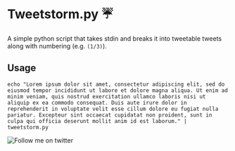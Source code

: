 
# Tweetstorm.py ☔

A simple python script that takes stdin and breaks it into tweetable tweets along with numbering (e.g. `(1/3)`).

## Usage

`echo "Lorem ipsum dolor sit amet, consectetur adipiscing elit, sed do eiusmod tempor incididunt ut labore et dolore magna aliqua. Ut enim ad minim veniam, quis nostrud exercitation ullamco laboris nisi ut aliquip ex ea commodo consequat. Duis aute irure dolor in reprehenderit in voluptate velit esse cillum dolore eu fugiat nulla pariatur. Excepteur sint occaecat cupidatat non proident, sunt in culpa qui officia deserunt mollit anim id est laborum." | tweetstorm.py`

![Follow me on twitter](https://img.shields.io/badge/twitter-@anthonytowry-green.svg)